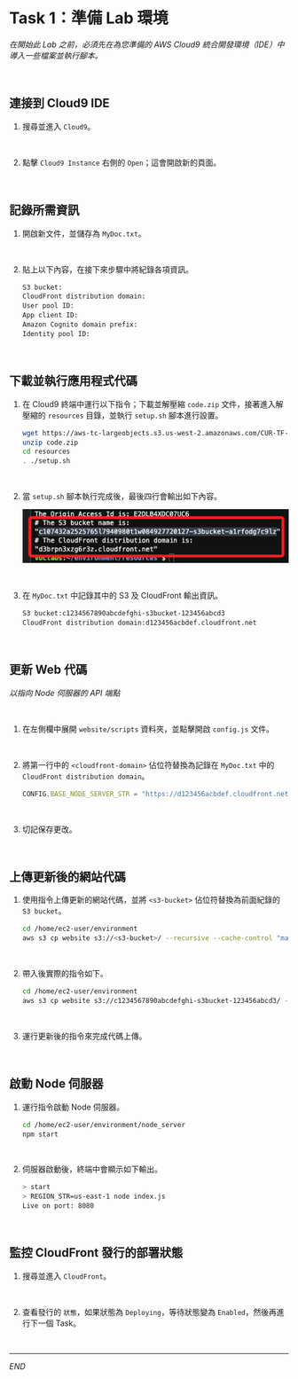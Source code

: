 # Task 1：準備 Lab 環境

_在開始此 Lab 之前，必須先在為您準備的 AWS Cloud9 統合開發環境（IDE）中導入一些檔案並執行腳本。_

<br>

## 連接到 Cloud9 IDE

1. 搜尋並進入 `Cloud9`。

<br>

2. 點擊 `Cloud9 Instance` 右側的 `Open`；這會開啟新的頁面。

<br>

## 記錄所需資訊

1. 開啟新文件，並儲存為 `MyDoc.txt`。

<br>

2. 貼上以下內容，在接下來步驟中將紀錄各項資訊。

    ```bash
    S3 bucket:
    CloudFront distribution domain:
    User pool ID:
    App client ID:
    Amazon Cognito domain prefix:
    Identity pool ID:
    ```

<br>

## 下載並執行應用程式代碼

1. 在 Cloud9 終端中運行以下指令；下載並解壓縮 `code.zip` 文件，接著進入解壓縮的 `resources` 目錄，並執行 `setup.sh` 腳本進行設置。

    ```bash
    wget https://aws-tc-largeobjects.s3.us-west-2.amazonaws.com/CUR-TF-100-EDBLDR-1-107430/01-lab-cognito/code.zip
    unzip code.zip
    cd resources
    . ./setup.sh
    ```

<br>

2. 當 `setup.sh` 腳本執行完成後，最後四行會輸出如下內容。

    ![](images/img_01.png)

<br>

3. 在 `MyDoc.txt` 中記錄其中的 S3 及 CloudFront 輸出資訊。

    ```bash
    S3 bucket:c1234567890abcdefghi-s3bucket-123456abcd3
    CloudFront distribution domain:d123456acbdef.cloudfront.net
    ```

<br>

## 更新 Web 代碼

_以指向 Node 伺服器的 API 端點_

<br>

1. 在左側欄中展開 `website/scripts` 資料夾，並點擊開啟 `config.js` 文件。

<br>

2. 將第一行中的 `<cloudfront-domain>` 佔位符替換為記錄在 `MyDoc.txt` 中的 `CloudFront distribution domain`。

    ```javascript
    CONFIG.BASE_NODE_SERVER_STR = "https://d123456acbdef.cloudfront.net";
    ```

<br>

3. 切記保存更改。

<br>

## 上傳更新後的網站代碼

1. 使用指令上傳更新的網站代碼，並將 `<s3-bucket>` 佔位符替換為前面紀錄的 `S3 bucket`。

    ```bash
    cd /home/ec2-user/environment
    aws s3 cp website s3://<s3-bucket>/ --recursive --cache-control "max-age=0"
    ```

<br>

2. 帶入後實際的指令如下。

    ```bash
    cd /home/ec2-user/environment
    aws s3 cp website s3://c1234567890abcdefghi-s3bucket-123456abcd3/ --recursive --cache-control "max-age=0"
    ```

<br>

3. 運行更新後的指令來完成代碼上傳。

<br>

## 啟動 Node 伺服器

1. 運行指令啟動 Node 伺服器。

    ```bash
    cd /home/ec2-user/environment/node_server
    npm start
    ```

<br>

2. 伺服器啟動後，終端中會顯示如下輸出。

    ```bash
    > start
    > REGION_STR=us-east-1 node index.js
    Live on port: 8080
    ```

<br>

## 監控 CloudFront 發行的部署狀態

1. 搜尋並進入 `CloudFront`。

<br>

2. 查看發行的 `狀態`，如果狀態為 `Deploying`，等待狀態變為 `Enabled`，然後再進行下一個 Task。

<br>

___

_END_